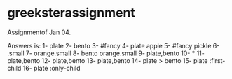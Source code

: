 # greeksterassignment
Assignmentof Jan 04.

Answers is: 1- plate 2- bento 3- #fancy 4- plate apple 5- #fancy pickle 6- .small 7- orange.small 8- bento orange.small 9- plate,bento 10- * 11- plate,bento 12- plate,bento 13- plate,bento 14- plate > bento 15- plate :first-child 16- plate :only-child
